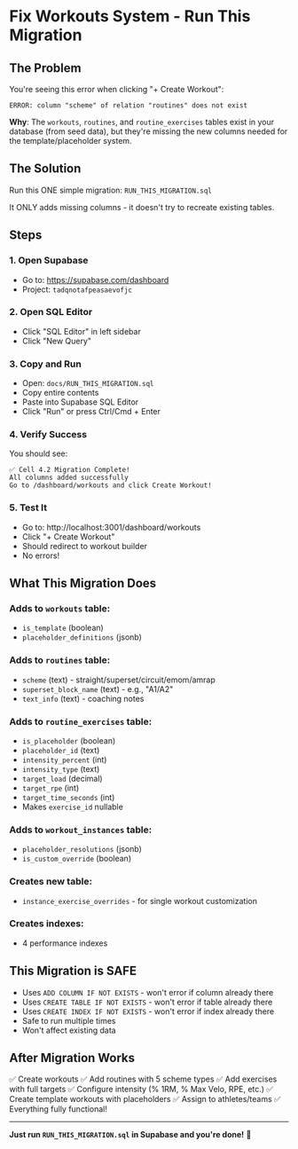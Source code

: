 # Fix Workouts System - Run This Migration

## The Problem

You're seeing this error when clicking "+ Create Workout":
```
ERROR: column "scheme" of relation "routines" does not exist
```

**Why**: The `workouts`, `routines`, and `routine_exercises` tables exist in your database (from seed data), but they're missing the new columns needed for the template/placeholder system.

## The Solution

Run this ONE simple migration: `RUN_THIS_MIGRATION.sql`

It ONLY adds missing columns - it doesn't try to recreate existing tables.

## Steps

### 1. Open Supabase
- Go to: https://supabase.com/dashboard
- Project: `tadqnotafpeasaevofjc`

### 2. Open SQL Editor
- Click "SQL Editor" in left sidebar
- Click "New Query"

### 3. Copy and Run
- Open: `docs/RUN_THIS_MIGRATION.sql`
- Copy entire contents
- Paste into Supabase SQL Editor
- Click "Run" or press Ctrl/Cmd + Enter

### 4. Verify Success
You should see:
```
✅ Cell 4.2 Migration Complete!
All columns added successfully
Go to /dashboard/workouts and click Create Workout!
```

### 5. Test It
- Go to: http://localhost:3001/dashboard/workouts
- Click "+ Create Workout"
- Should redirect to workout builder
- No errors!

## What This Migration Does

### Adds to `workouts` table:
- `is_template` (boolean)
- `placeholder_definitions` (jsonb)

### Adds to `routines` table:
- `scheme` (text) - straight/superset/circuit/emom/amrap
- `superset_block_name` (text) - e.g., "A1/A2"
- `text_info` (text) - coaching notes

### Adds to `routine_exercises` table:
- `is_placeholder` (boolean)
- `placeholder_id` (text)
- `intensity_percent` (int)
- `intensity_type` (text)
- `target_load` (decimal)
- `target_rpe` (int)
- `target_time_seconds` (int)
- Makes `exercise_id` nullable

### Adds to `workout_instances` table:
- `placeholder_resolutions` (jsonb)
- `is_custom_override` (boolean)

### Creates new table:
- `instance_exercise_overrides` - for single workout customization

### Creates indexes:
- 4 performance indexes

## This Migration is SAFE

- Uses `ADD COLUMN IF NOT EXISTS` - won't error if column already there
- Uses `CREATE TABLE IF NOT EXISTS` - won't error if table already there
- Uses `CREATE INDEX IF NOT EXISTS` - won't error if index already there
- Safe to run multiple times
- Won't affect existing data

## After Migration Works

✅ Create workouts
✅ Add routines with 5 scheme types
✅ Add exercises with full targets
✅ Configure intensity (% 1RM, % Max Velo, RPE, etc.)
✅ Create template workouts with placeholders
✅ Assign to athletes/teams
✅ Everything fully functional!

---

**Just run `RUN_THIS_MIGRATION.sql` in Supabase and you're done!** 🚀
